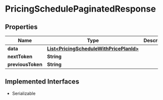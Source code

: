 

# PricingSchedulePaginatedResponse


## Properties

| Name | Type | Description | Notes |
|------------ | ------------- | ------------- | -------------|
|**data** | [**List&lt;PricingScheduleWithPricePlanId&gt;**](PricingScheduleWithPricePlanId.md) |  |  [optional] |
|**nextToken** | **String** |  |  [optional] |
|**previousToken** | **String** |  |  [optional] |


## Implemented Interfaces

* Serializable


